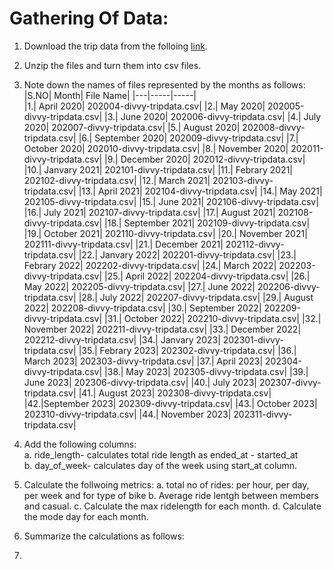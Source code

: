 
# Gathering Of Data:
1. Download the trip data from the folloing [link](https://divvy-tripdata.s3.amazonaws.com/index.html).
2. Unzip the files and turn them into csv files.
3. Note down the names of files represented by the months as follows:
     |S.NO| Month| File Name|
     |---|-----|-----|    
     |1.| April 2020| 202004-divvy-tripdata.csv|
     |2.| May 2020| 202005-divvy-tripdata.csv|
     |3.| June 2020| 202006-divvy-tripdata.csv|
     |4.| July 2020| 202007-divvy-tripdata.csv|
     |5.| August 2020| 202008-divvy-tripdata.csv|
     |6.| September 2020| 202009-divvy-tripdata.csv|
     |7.| October 2020| 202010-divvy-tripdata.csv|
     |8.| November 2020| 202011-divvy-tripdata.csv|
     |9.| December 2020| 202012-divvy-tripdata.csv|
     |10.| Janvary 2021| 202101-divvy-tripdata.csv|
     |11.| Febrary 2021| 202102-divvy-tripdata.csv|
     |12.| March 2021| 202103-divvy-tripdata.csv|
     |13.| April 2021| 202104-divvy-tripdata.csv|
     |14.| May 2021| 202105-divvy-tripdata.csv|
     |15.| June 2021| 202106-divvy-tripdata.csv|
     |16.| July 2021| 202107-divvy-tripdata.csv|
     |17.| August 2021| 202108-divvy-tripdata.csv|
     |18.| September 2021| 202109-divvy-tripdata.csv|
     |19.| October 2021| 202110-divvy-tripdata.csv|
     |20.| November 2021| 202111-divvy-tripdata.csv|
     |21.| December 2021| 202112-divvy-tripdata.csv|
     |22.| Janvary 2022| 202201-divvy-tripdata.csv|
     |23.| Febrary 2022| 202202-divvy-tripdata.csv|
     |24.| March 2022| 202203-divvy-tripdata.csv|
     |25.| April 2022| 202204-divvy-tripdata.csv|
     |26.| May 2022| 202205-divvy-tripdata.csv|
     |27.| June 2022| 202206-divvy-tripdata.csv|
     |28.| July 2022| 202207-divvy-tripdata.csv|
     |29.| August 2022| 202208-divvy-tripdata.csv|
     |30.| September 2022| 202209-divvy-tripdata.csv|
     |31.| October 2022| 202210-divvy-tripdata.csv|
     |32.| November 2022| 202211-divvy-tripdata.csv|
     |33.| December 2022| 202212-divvy-tripdata.csv|
     |34.| Janvary 2023| 202301-divvy-tripdata.csv|
     |35.| Febrary 2023| 202302-divvy-tripdata.csv|
     |36.| March 2023| 202303-divvy-tripdata.csv|
     |37.| April 2023| 202304-divvy-tripdata.csv|
     |38.| May 2023| 202305-divvy-tripdata.csv|
     |39.| June 2023| 202306-divvy-tripdata.csv|
     |40.| July 2023| 202307-divvy-tripdata.csv|
     |41.| August 2023| 202308-divvy-tripdata.csv|
     |42.|September 2023| 202309-divvy-tripdata.csv|
     |43.| October 2023| 202310-divvy-tripdata.csv|
     |44.| November 2023| 202311-divvy-tripdata.csv|
   
4. Add the following columns:<br/>
        a. ride_length- calculates total ride length as ended_at - started_at <br/>
        b. day_of_week- calculates day of the week using start_at column. <br/>
5. Calculate the follwoing metrics:
        a. total no of rides: per hour, per day, per week and for type of bike
        b. Average ride lentgh between members and casual.
        c. Calculate the max ridelength for each month.
        d. Calculate the mode day for each month.
6. Summarize the calculations as follows:
7. 

